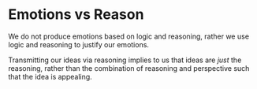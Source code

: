 # Emotions vs Reason

We do not produce emotions based on logic and reasoning, rather we use logic and reasoning to justify our emotions.

Transmitting our ideas via reasoning implies to us that ideas are _just_ the reasoning, rather than the combination of reasoning and perspective such that the idea is appealing.

